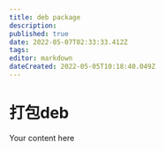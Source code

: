 ```yaml
---
title: deb package
description: 
published: true
date: 2022-05-07T02:33:33.412Z
tags: 
editor: markdown
dateCreated: 2022-05-05T10:18:40.049Z
---
```


# 打包deb
Your content here